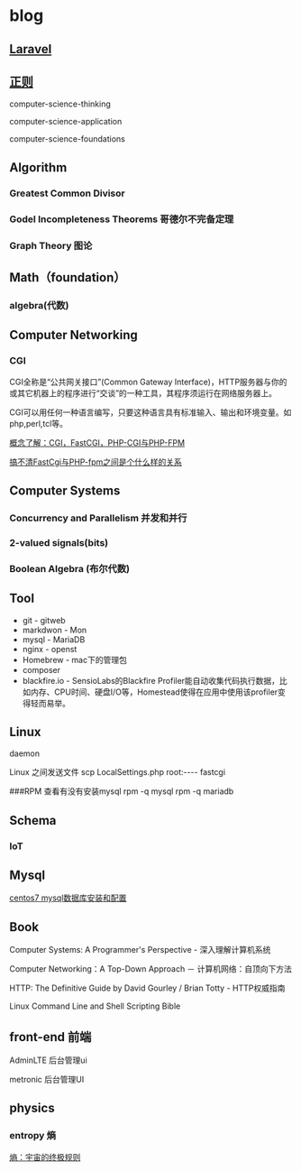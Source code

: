 # blog
## [Laravel](https://github.com/dichang/blog/blob/master/laravel.md)
## [正则](https://github.com/dichang/blog/blob/master/regular.md)

computer-science-thinking 

computer-science-application

computer-science-foundations

## Algorithm 
### Greatest Common Divisor
### Godel Incompleteness Theorems 哥德尔不完备定理
### Graph Theory 图论

## Math（foundation）

### algebra(代数)

## Computer Networking

### CGI

CGI全称是“公共网关接口”(Common Gateway Interface)，HTTP服务器与你的或其它机器上的程序进行“交谈”的一种工具，其程序须运行在网络服务器上。

CGI可以用任何一种语言编写，只要这种语言具有标准输入、输出和环境变量。如php,perl,tcl等。

[概念了解：CGI，FastCGI，PHP-CGI与PHP-FPM](http://www.nowamagic.net/librarys/veda/detail/1319)

[搞不清FastCgi与PHP-fpm之间是个什么样的关系](https://segmentfault.com/q/1010000000256516)

## Computer Systems

###  Concurrency and Parallelism 并发和并行

### 2-valued signals(bits)

### Boolean Algebra (布尔代数)

## Tool
- git - gitweb
- markdwon - Mon
- mysql - MariaDB
- nginx - openst
- Homebrew - mac下的管理包
- composer
- blackfire.io - SensioLabs的Blackfire Profiler能自动收集代码执行数据，比如内存、CPU时间、硬盘I/O等，Homestead使得在应用中使用该profiler变得轻而易举。


## Linux
daemon

Linux 之间发送文件
scp LocalSettings.php root:----
fastcgi

###RPM 
查看有没有安装mysql 
   rpm -q mysql
   rpm -q mariadb
   
## Schema
### IoT

## Mysql
[centos7 mysql数据库安装和配置](http://www.cnblogs.com/starof/p/4680083.html)

## Book
Computer Systems: A Programmer's Perspective - 深入理解计算机系统

Computer Networking：A Top-Down Approach － 计算机网络：自顶向下方法

HTTP: The Definitive Guide by David Gourley / Brian Totty - HTTP权威指南

Linux Command Line and Shell Scripting Bible

## front-end 前端

AdminLTE 后台管理ui

metronic 后台管理UI

## physics

### entropy 熵

[熵：宇宙的终极规则](https://ruanyf.github.io/survivor/future/entropy.html)
